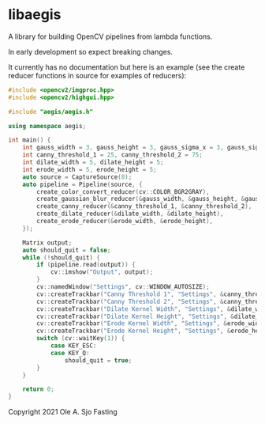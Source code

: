 # libaegis

A library for building OpenCV pipelines from lambda functions.

In early development so expect breaking changes.

It currently has no documentation but here is an example (see the create reducer functions in source for examples of reducers):

```c++
#include <opencv2/imgproc.hpp>
#include <opencv2/highgui.hpp>

#include "aegis/aegis.h"

using namespace aegis;

int main() {
    int gauss_width = 3, gauss_height = 3, gauss_sigma_x = 3, gauss_sigma_y = 0;
    int canny_threshold_1 = 25, canny_threshold_2 = 75;
    int dilate_width = 5, dilate_height = 5;
    int erode_width = 5, erode_height = 5;
    auto source = CaptureSource(0);
    auto pipeline = Pipeline(source, {
        create_color_convert_reducer(cv::COLOR_BGR2GRAY),
        create_gaussian_blur_reducer(&gauss_width, &gauss_height, &gauss_sigma_x, &gauss_sigma_y),
        create_canny_reducer(&canny_threshold_1, &canny_threshold_2),
        create_dilate_reducer(&dilate_width, &dilate_height),
        create_erode_reducer(&erode_width, &erode_height),
    });

    Matrix output;
    auto should_quit = false;
    while (!should_quit) {
        if (pipeline.read(output)) {
            cv::imshow("Output", output);
        }
        cv::namedWindow("Settings", cv::WINDOW_AUTOSIZE);
        cv::createTrackbar("Canny Threshold 1", "Settings", &canny_threshold_1, 200);
        cv::createTrackbar("Canny Threshold 2", "Settings", &canny_threshold_2, 200);
        cv::createTrackbar("Dilate Kernel Width", "Settings", &dilate_width, 20);
        cv::createTrackbar("Dilate Kernel Height", "Settings", &dilate_height, 20);
        cv::createTrackbar("Erode Kernel Width", "Settings", &erode_width, 20);
        cv::createTrackbar("Erode Kernel Height", "Settings", &erode_height, 20);
        switch (cv::waitKey(1)) {
            case KEY_ESC:
            case KEY_Q:
                should_quit = true;
        }
    }

    return 0;
}
```

Copyright 2021 Ole A. Sjo Fasting
